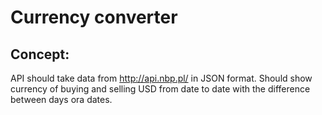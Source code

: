 # Currency converter

## Concept:

API should take data from  http://api.nbp.pl/ in JSON format.
Should show currency of buying and selling USD from date to date with the difference between days ora dates.

